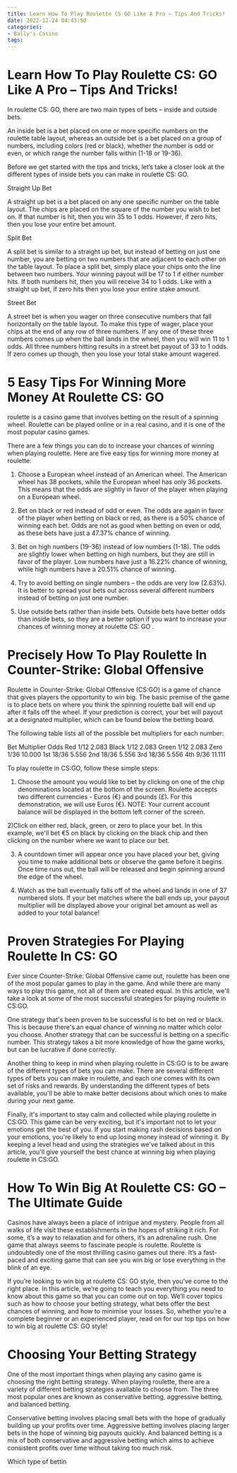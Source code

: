 ```yaml
---
title: Learn How To Play Roulette CS GO Like A Pro – Tips And Tricks!
date: 2022-12-24 04:43:50
categories:
- Bally's Casino
tags:
---
```



#  Learn How To Play Roulette CS: GO Like A Pro – Tips And Tricks!

In roulette CS: GO, there are two main types of bets – inside and outside bets.

An inside bet is a bet placed on one or more specific numbers on the roulette table layout, whereas an outside bet is a bet placed on a group of numbers, including colors (red or black), whether the number is odd or even, or which range the number falls within (1-18 or 19-36).

Before we get started with the tips and tricks, let’s take a closer look at the different types of inside bets you can make in roulette CS: GO.

Straight Up Bet

A straight up bet is a bet placed on any one specific number on the table layout. The chips are placed on the square of the number you wish to bet on. If that number is hit, then you win 35 to 1 odds. However, if zero hits, then you lose your entire bet amount.

Split Bet

A split bet is similar to a straight up bet, but instead of betting on just one number, you are betting on two numbers that are adjacent to each other on the table layout. To place a split bet, simply place your chips onto the line between two numbers. Your winning payout will be 17 to 1 if either number hits. If both numbers hit, then you will receive 34 to 1 odds. Like with a straight up bet, if zero hits then you lose your entire stake amount.

Street Bet

A street bet is when you wager on three consecutive numbers that fall horizontally on the table layout. To make this type of wager, place your chips at the end of any row of three numbers. If any one of these three numbers comes up when the ball lands in the wheel, then you will win 11 to 1 odds. All three numbers hitting results in a street bet payout of 33 to 1 odds. If zero comes up though, then you lose your total stake amount wagered.

#  5 Easy Tips For Winning More Money At Roulette CS: GO

roulette is a casino game that involves betting on the result of a spinning wheel. Roulette can be played online or in a real casino, and it is one of the most popular casino games.

There are a few things you can do to increase your chances of winning when playing roulette. Here are five easy tips for winning more money at roulette:

1. Choose a European wheel instead of an American wheel. The American wheel has 38 pockets, while the European wheel has only 36 pockets. This means that the odds are slightly in favor of the player when playing on a European wheel.

2. Bet on black or red instead of odd or even. The odds are again in favor of the player when betting on black or red, as there is a 50% chance of winning each bet. Odds are not as good when betting on even or odd, as these bets have just a 47.37% chance of winning.

3. Bet on high numbers (19-36) instead of low numbers (1-18). The odds are slightly lower when betting on high numbers, but they are still in favor of the player. Low numbers have just a 16.22% chance of winning, while high numbers have a 20.51% chance of winning.

4. Try to avoid betting on single numbers – the odds are very low (2.63%). It is better to spread your bets out across several different numbers instead of betting on just one number.

5. Use outside bets rather than inside bets. Outside bets have better odds than inside bets, so they are a better option if you want to increase your chances of winning money at roulette CS: GO .

#  Precisely How To Play Roulette In Counter-Strike: Global Offensive

Roulette in Counter-Strike: Global Offensive (CS:GO) is a game of chance that gives players the opportunity to win big. The basic premise of the game is to place bets on where you think the spinning roulette ball will end up after it falls off the wheel. If your prediction is correct, your bet will payout at a designated multiplier, which can be found below the betting board.

The following table lists all of the possible bet multipliers for each number:

Bet Multiplier Odds Red 1/12 2.083 Black 1/12 2.083 Green 1/12 2.083 Zero 1/36 10.000 1st 18/36 5.556 2nd 18/36 5.556 3rd 18/36 5.556 4th 9/36 11.111

To play roulette in CS:GO, follow these simple steps:

1) Choose the amount you would like to bet by clicking on one of the chip denominations located at the bottom of the screen. Roulette accepts two different currencies - Euros (€) and pounds (£). For this demonstration, we will use Euros (€). NOTE: Your current account balance will be displayed in the bottom left corner of the screen.

2)Click on either red, black, green, or zero to place your bet. In this example, we'll bet €5 on black by clicking on the black chip and then clicking on the number where we want to place our bet.




3) A countdown timer will appear once you have placed your bet, giving you time to make additional bets or observe the game before it begins. Once time runs out, the ball will be released and begin spinning around the edge of the wheel.




4) Watch as the ball eventually falls off of the wheel and lands in one of 37 numbered slots. If your bet matches where the ball ends up, your payout multiplier will be displayed above your original bet amount as well as added to your total balance!

#  Proven Strategies For Playing Roulette In CS: GO

Ever since Counter-Strike: Global Offensive came out, roulette has been one of the most popular games to play in the game. And while there are many ways to play this game, not all of them are created equal. In this article, we'll take a look at some of the most successful strategies for playing roulette in CS:GO.

One strategy that's been proven to be successful is to bet on red or black. This is because there's an equal chance of winning no matter which color you choose. Another strategy that can be successful is betting on a specific number. This strategy takes a bit more knowledge of how the game works, but can be lucrative if done correctly.

Another thing to keep in mind when playing roulette in CS:GO is to be aware of the different types of bets you can make. There are several different types of bets you can make in roulette, and each one comes with its own set of risks and rewards. By understanding the different types of bets available, you'll be able to make better decisions about which ones to make during your next game.

Finally, it's important to stay calm and collected while playing roulette in CS:GO. This game can be very exciting, but it's important not to let your emotions get the best of you. If you start making rash decisions based on your emotions, you're likely to end up losing money instead of winning it. By keeping a level head and using the strategies we've talked about in this article, you'll give yourself the best chance at winning big when playing roulette in CS:GO.

#  How To Win Big At Roulette CS: GO – The Ultimate Guide

Casinos have always been a place of intrigue and mystery. People from all walks of life visit these establishments in the hopes of striking it rich. For some, it’s a way to relaxation and for others, it’s an adrenaline rush. One game that always seems to fascinate people is roulette. Roulette is undoubtedly one of the most thrilling casino games out there. It’s a fast-paced and exciting game that can see you win big or lose everything in the blink of an eye.

If you’re looking to win big at roulette CS: GO style, then you’ve come to the right place. In this article, we’re going to teach you everything you need to know about this game so that you can come out on top. We’ll cover topics such as how to choose your betting strategy, what bets offer the best chances of winning, and how to minimise your losses. So, whether you’re a complete beginner or an experienced player, read on for our top tips on how to win big at roulette CS: GO style!

# Choosing Your Betting Strategy

One of the most important things when playing any casino game is choosing the right betting strategy. When playing roulette, there are a variety of different betting strategies available to choose from. The three most popular ones are known as conservative betting, aggressive betting, and balanced betting.

Conservative betting involves placing small bets with the hope of gradually building up your profits over time. Aggressive betting involves placing larger bets in the hope of winning big payouts quickly. And balanced betting is a mix of both conservative and aggressive betting which aims to achieve consistent profits over time without taking too much risk.

Which type of bettin